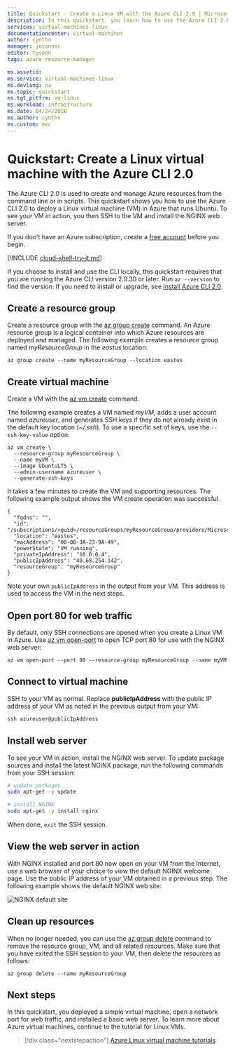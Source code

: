 ```yaml
---
title: Quickstart - Create a Linux VM with the Azure CLI 2.0 | Microsoft Docs
description: In this quickstart, you learn how to use the Azure CLI 2.0 to create a Linux virtual machine
services: virtual-machines-linux
documentationcenter: virtual-machines
author: cynthn
manager: jeconnoc
editor: tysonn
tags: azure-resource-manager

ms.assetid: 
ms.service: virtual-machines-linux
ms.devlang: na
ms.topic: quickstart
ms.tgt_pltfrm: vm-linux
ms.workload: infrastructure
ms.date: 04/24/2018
ms.author: cynthn
ms.custom: mvc
---
```


# Quickstart: Create a Linux virtual machine with the Azure CLI 2.0

The Azure CLI 2.0 is used to create and manage Azure resources from the command line or in scripts. This quickstart shows you how to use the Azure CLI 2.0 to deploy a Linux virtual machine (VM) in Azure that runs Ubuntu. To see your VM in action, you then SSH to the VM and install the NGINX web server.

If you don't have an Azure subscription, create a [free account](https://azure.microsoft.com/free/?WT.mc_id=A261C142F) before you begin.

[!INCLUDE [cloud-shell-try-it.md](../../../includes/cloud-shell-try-it.md)]

If you choose to install and use the CLI locally, this quickstart requires that you are running the Azure CLI version 2.0.30 or later. Run `az --version` to find the version. If you need to install or upgrade, see [Install Azure CLI 2.0]( /cli/azure/install-azure-cli).

## Create a resource group

Create a resource group with the [az group create](/cli/azure/group#az_group_create) command. An Azure resource group is a logical container into which Azure resources are deployed and managed. The following example creates a resource group named *myResourceGroup* in the *eastus* location:

```azurecli-interactive
az group create --name myResourceGroup --location eastus
```

## Create virtual machine

Create a VM with the [az vm create](/cli/azure/vm#az_vm_create) command.

The following example creates a VM named *myVM*, adds a user account named *azureuser*, and generates SSH keys if they do not already exist in the default key location (*~/.ssh*). To use a specific set of keys, use the `--ssh-key-value` option:

```azurecli-interactive
az vm create \
  --resource-group myResourceGroup \
  --name myVM \
  --image UbuntuLTS \
  --admin-username azureuser \
  --generate-ssh-keys
```

It takes a few minutes to create the VM and supporting resources. The following example output shows the VM create operation was successful.

```azurecli-interactive
{
  "fqdns": "",
  "id": "/subscriptions/<guid>/resourceGroups/myResourceGroup/providers/Microsoft.Compute/virtualMachines/myVM",
  "location": "eastus",
  "macAddress": "00-0D-3A-23-9A-49",
  "powerState": "VM running",
  "privateIpAddress": "10.0.0.4",
  "publicIpAddress": "40.68.254.142",
  "resourceGroup": "myResourceGroup"
}
```

Note your own `publicIpAddress` in the output from your VM. This address is used to access the VM in the next steps.

## Open port 80 for web traffic

By default, only SSH connections are opened when you create a Linux VM in Azure. Use [az vm open-port](/cli/azure/vm#az_vm_open_port) to open TCP port 80 for use with the NGINX web server:

```azurecli-interactive
az vm open-port --port 80 --resource-group myResourceGroup --name myVM
```

## Connect to virtual machine

SSH to your VM as normal. Replace **publicIpAddress** with the public IP address of your VM as noted in the previous output from your VM:

```bash
ssh azureuser@publicIpAddress
```

## Install web server

To see your VM in action, install the NGINX web server. To update package sources and install the latest NGINX package, run the following commands from your SSH session:

```bash
# update packages
sudo apt-get -y update

# install NGINX
sudo apt-get -y install nginx
```

When done, `exit` the SSH session.

## View the web server in action

With NGINX installed and port 80 now open on your VM from the Internet, use a web browser of your choice to view the default NGINX welcome page. Use the public IP address of your VM obtained in a previous step. The following example shows the default NGINX web site:

![NGINX default site](./media/quick-create-cli/nginx.png)

## Clean up resources

When no longer needed, you can use the [az group delete](/cli/azure/group#az_group_delete) command to remove the resource group, VM, and all related resources. Make sure that you have exited the SSH session to your VM, then delete the resources as follows:

```azurecli-interactive
az group delete --name myResourceGroup
```

## Next steps

In this quickstart, you deployed a simple virtual machine, open a network port for web traffic, and installed a basic web server. To learn more about Azure virtual machines, continue to the tutorial for Linux VMs.


> [!div class="nextstepaction"]
> [Azure Linux virtual machine tutorials](./tutorial-manage-vm.md)
